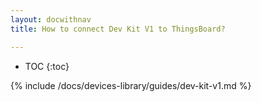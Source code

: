 ```yaml
---
layout: docwithnav
title: How to connect Dev Kit V1 to ThingsBoard?

---
```


* TOC
{:toc}

{% include /docs/devices-library/guides/dev-kit-v1.md %}
